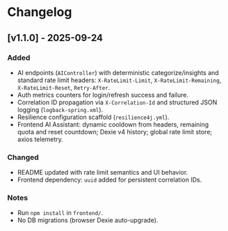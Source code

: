 # Changelog

## [v1.1.0] - 2025-09-24

### Added

- AI endpoints (`AIController`) with deterministic categorize/insights and standard
  rate limit headers: `X-RateLimit-Limit`, `X-RateLimit-Remaining`,
  `X-RateLimit-Reset`, `Retry-After`.
- Auth metrics counters for login/refresh success and failure.
- Correlation ID propagation via `X-Correlation-Id` and structured JSON logging
  (`logback-spring.xml`).
- Resilience configuration scaffold (`resilience4j.yml`).
- Frontend AI Assistant: dynamic cooldown from headers, remaining quota and
  reset countdown; Dexie v4 history; global rate limit store; axios telemetry.

### Changed

- README updated with rate limit semantics and UI behavior.
- Frontend dependency: `uuid` added for persistent correlation IDs.

### Notes

- Run `npm install` in `frontend/`.
- No DB migrations (browser Dexie auto-upgrade).
